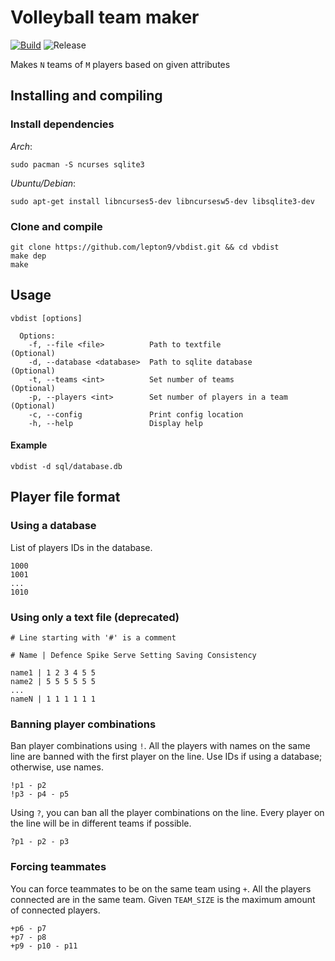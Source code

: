 
# Volleyball team maker

[![Build](https://github.com/lepton9/vbdist/actions/workflows/build.yml/badge.svg?branch=main)](https://github.com/lepton9/vbdist/actions/workflows/build.yml)
![Release](https://img.shields.io/github/v/release/lepton9/vbdist)

Makes `N` teams of `M` players based on given attributes

## Installing and compiling
### Install dependencies
  *Arch*:
```
sudo pacman -S ncurses sqlite3
```
  *Ubuntu/Debian*:
```
sudo apt-get install libncurses5-dev libncursesw5-dev libsqlite3-dev
```

### Clone and compile
```
git clone https://github.com/lepton9/vbdist.git && cd vbdist
make dep
make
```

## Usage
```
vbdist [options]

  Options:
    -f, --file <file>          Path to textfile                 (Optional)
    -d, --database <database>  Path to sqlite database          (Optional)
    -t, --teams <int>          Set number of teams              (Optional)
    -p, --players <int>        Set number of players in a team  (Optional)
    -c, --config               Print config location
    -h, --help                 Display help
```

#### Example
```
vbdist -d sql/database.db
```

## Player file format

### Using a database
List of players IDs in the database.
```
1000
1001
...
1010
```

### Using only a text file (deprecated)
```
# Line starting with '#' is a comment

# Name | Defence Spike Serve Setting Saving Consistency

name1 | 1 2 3 4 5 5
name2 | 5 5 5 5 5 5
...
nameN | 1 1 1 1 1 1
```

### Banning player combinations
Ban player combinations using `!`.
All the players with names on the same line are banned with the first player on 
the line.
Use IDs if using a database; otherwise, use names.
```
!p1 - p2
!p3 - p4 - p5
```

Using `?`, you can ban all the player combinations on the line.
Every player on the line will be in different teams if possible.
```
?p1 - p2 - p3
```

### Forcing teammates
You can force teammates to be on the same team using `+`.
All the players connected are in the same team. Given `TEAM_SIZE` is the maximum 
amount of connected players.
```
+p6 - p7
+p7 - p8
+p9 - p10 - p11
```

